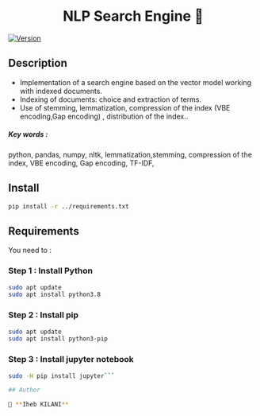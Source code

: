 <h1 align="center">NLP Search Engine 👋</h1>
<p>
  <a href="https://www.npmjs.com/package/projects" target="_blank">
    <img alt="Version" src="https://img.shields.io/npm/v/projects.svg">
  </a>
</p>

## Description
* Implementation of a search engine based on the vector model working with indexed documents.
* Indexing of documents: choice and extraction of terms.
* Use of stemming, lemmatization, compression of the index (VBE encoding,Gap encoding) , distribution of the index..

##### Key words : 
python, pandas, numpy, nltk, lemmatization,stemming, compression of the index, VBE encoding, Gap encoding, TF-IDF, 

## Install
```sh
pip install -r ../requirements.txt
```

## Requirements
You need to :

### Step 1 : Install Python 

```sh
sudo apt update
sudo apt install python3.8
```
### Step 2 : Install pip
```sh
sudo apt update
sudo apt install python3-pip
```

### Step 3 : Install jupyter notebook
```sh
sudo -H pip install jupyter```

## Author

👤 **Iheb KILANI**

